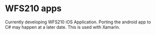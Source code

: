 WFS210 apps
=======

Currently developing WFS210 iOS Application.
Porting the android app to C# may happen at a later date.
This is used with Xamarin.
